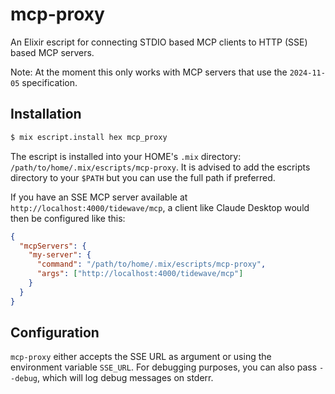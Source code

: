 # mcp-proxy

An Elixir escript for connecting STDIO based MCP clients to HTTP (SSE) based MCP servers.

Note: At the moment this only works with MCP servers that use the `2024-11-05` specification.

## Installation

```bash
$ mix escript.install hex mcp_proxy
```

The escript is installed into your HOME's `.mix` directory: `/path/to/home/.mix/escripts/mcp-proxy`. It is advised to add the escripts directory to your `$PATH` but you can use the full path if preferred.

If you have an SSE MCP server available at `http://localhost:4000/tidewave/mcp`, a client like Claude Desktop would then be configured like this:

```json
{
  "mcpServers": {
    "my-server": {
      "command": "/path/to/home/.mix/escripts/mcp-proxy",
      "args": ["http://localhost:4000/tidewave/mcp"]
    }
  }
}
```

## Configuration

`mcp-proxy` either accepts the SSE URL as argument or using the environment variable `SSE_URL`. For debugging purposes, you can also pass `--debug`, which will log debug messages on stderr.
